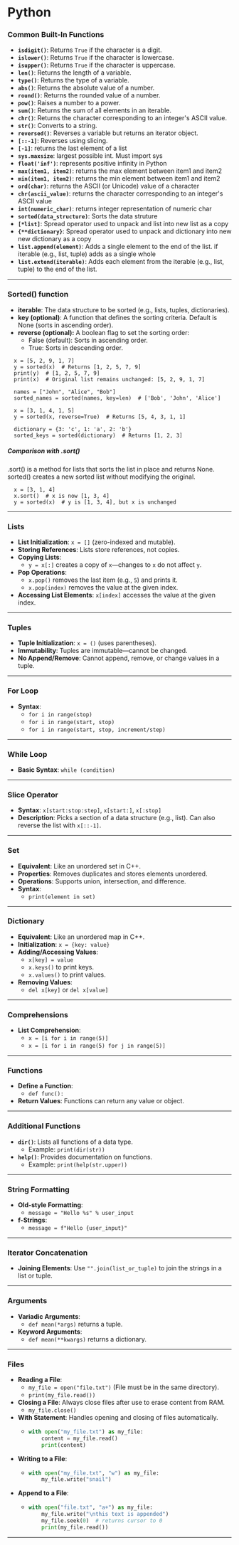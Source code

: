 # Python

### Common Built-In Functions

- **`isdigit()`**: Returns `True` if the character is a digit.
- **`islower()`**: Returns `True` if the character is lowercase.
- **`isupper()`**: Returns `True` if the character is uppercase.
- **`len()`**: Returns the length of a variable.
- **`type()`**: Returns the type of a variable.
- **`abs()`**: Returns the absolute value of a number.
- **`round()`**: Returns the rounded value of a number.
- **`pow()`**: Raises a number to a power.
- **`sum()`**: Returns the sum of all elements in an iterable.
- **`chr()`**: Returns the character corresponding to an integer's ASCII value.
- **`str()`**: Converts to a string.
- **`reversed()`**: Reverses a variable but returns an iterator object.
- **`[::-1]`**: Reverses using slicing.
- **`[-1]`**: returns the last element of a list
- **`sys.maxsize`**: largest possible int. Must import sys
- **`float('inf')`**: represents positive infinity in Python
- **`max(item1, item2)`**: returns the max element between item1 and item2
- **`min(item1, item2)`**: returns the min element between item1 and item2
- **`ord(char)`**: returns the ASCII (or Unicode) value of a character
- **`chr(ascii_value)`**: returns the character corresponding to an integer's ASCII value
- **`int(numeric_char)`**: returns integer representation of numeric char
- **`sorted(data_structure)`**: Sorts the data struture
- **`[*list]`**: Spread operator used to unpack and list into new list as a copy 
- **`{**dictionary}`**: Spread operator used to unpack and dictionary into new new dictionary as a copy
- **`list.append(element)`**: Adds a single element to the end of the list. if iterable (e.g., list, tuple) adds as a single whole 
- **`list.extend(iterable)`**: Adds each element from the iterable (e.g., list, tuple) to the end of the list.

---

### Sorted() function

- **iterable**: The data structure to be sorted (e.g., lists, tuples, dictionaries).
- **key (optional)**: A function that defines the sorting criteria. Default is None (sorts in ascending order).
- **reverse (optional):** A boolean flag to set the sorting order:
  - False (default): Sorts in ascending order.
  - True: Sorts in descending order.

```
  x = [5, 2, 9, 1, 7]
  y = sorted(x)  # Returns [1, 2, 5, 7, 9]
  print(y)  # [1, 2, 5, 7, 9]
  print(x)  # Original list remains unchanged: [5, 2, 9, 1, 7]
```

```
  names = ["John", "Alice", "Bob"]
  sorted_names = sorted(names, key=len)  # ['Bob', 'John', 'Alice']
```

```
  x = [3, 1, 4, 1, 5]
  y = sorted(x, reverse=True)  # Returns [5, 4, 3, 1, 1]
```

```
  dictionary = {3: 'c', 1: 'a', 2: 'b'}
  sorted_keys = sorted(dictionary)  # Returns [1, 2, 3]
```

##### Comparison with .sort()

.sort() is a method for lists that sorts the list in place and returns None. <br>
sorted() creates a new sorted list without modifying the original.

```
  x = [3, 1, 4]
  x.sort()  # x is now [1, 3, 4]
  y = sorted(x)  # y is [1, 3, 4], but x is unchanged
```

---

### Lists

- **List Initialization**: `x = []` (zero-indexed and mutable).
- **Storing References**: Lists store references, not copies.
- **Copying Lists**:
  - `y = x[:]` creates a copy of `x`—changes to `x` do not affect `y`.
- **Pop Operations**:
  - `x.pop()` removes the last item (e.g., `5`) and prints it.
  - `x.pop(index)` removes the value at the given index.
- **Accessing List Elements**: `x[index]` accesses the value at the given index.

---

### Tuples

- **Tuple Initialization**: `x = ()` (uses parentheses).
- **Immutability**: Tuples are immutable—cannot be changed.
- **No Append/Remove**: Cannot append, remove, or change values in a tuple.

---

### For Loop

- **Syntax**:
  - `for i in range(stop)`
  - `for i in range(start, stop)`
  - `for i in range(start, stop, increment/step)`

---

### While Loop

- **Basic Syntax**: `while (condition)`

---

### Slice Operator

- **Syntax**: `x[start:stop:step]`, `x[start:]`, `x[:stop]`
- **Description**: Picks a section of a data structure (e.g., list). Can also reverse the list with `x[::-1]`.

---

### Set

- **Equivalent**: Like an unordered set in C++.
- **Properties**: Removes duplicates and stores elements unordered.
- **Operations**: Supports union, intersection, and difference.
- **Syntax**:
  - `print(element in set)`

---

### Dictionary

- **Equivalent**: Like an unordered map in C++.
- **Initialization**: `x = {key: value}`
- **Adding/Accessing Values**:
  - `x[key] = value`
  - `x.keys()` to print keys.
  - `x.values()` to print values.
- **Removing Values**:
  - `del x[key]` or `del x[value]`

---

### Comprehensions

- **List Comprehension**:
  - `x = [i for i in range(5)]`
  - `x = [i for i in range(5) for j in range(5)]`

---

### Functions

- **Define a Function**:
  - `def func():`
- **Return Values**: Functions can return any value or object.

---

### Additional Functions

- **`dir()`**: Lists all functions of a data type.
  - Example: `print(dir(str))`
- **`help()`**: Provides documentation on functions.
  - Example: `print(help(str.upper))`

---

### String Formatting

- **Old-style Formatting**:
  - `message = "Hello %s" % user_input`
- **f-Strings**:
  - `message = f"Hello {user_input}"`

---

### Iterator Concatenation

- **Joining Elements**: Use `"".join(list_or_tuple)` to join the strings in a list or tuple.

---

### Arguments

- **Variadic Arguments**:
  - `def mean(*args)` returns a tuple.
- **Keyword Arguments**:
  - `def mean(**kwargs)` returns a dictionary.

---

### Files

- **Reading a File**:
  - `my_file = open("file.txt")` (File must be in the same directory).
  - `print(my_file.read())`
- **Closing a File**: Always close files after use to erase content from RAM.
  - `my_file.close()`
- **With Statement**: Handles opening and closing of files automatically.
  - ```python
    with open("my_file.txt") as my_file:
        content = my_file.read()
        print(content)
    ```
- **Writing to a File**:
  - ```python
    with open("my_file.txt", "w") as my_file:
        my_file.write("snail")
    ```
- **Append to a File**:
  - ```python
    with open("file.txt", "a+") as my_file:
        my_file.write("\nthis text is appended")
        my_file.seek(0)  # returns cursor to 0
        print(my_file.read())
    ```

---

```

```
